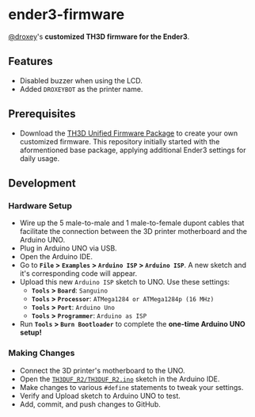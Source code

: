 # ender3-firmware

[@droxey](https://github.com/droxey)'s **customized TH3D firmware for the Ender3**.

## Features

* Disabled buzzer when using the LCD.
* Added `DROXEYBOT` as the printer name.

## Prerequisites

* Download the [TH3D Unified Firmware Package](https://www.th3dstudio.com/knowledge-base/th3d-unified-firmware/) to create your own customized firmware. This repository initially started with the aformentioned base package, applying additional Ender3 settings for daily usage.

## Development

### Hardware Setup

* Wire up the 5 male-to-male and 1 male-to-female dupont cables that facilitate the connection between the 3D printer motherboard and the Arduino UNO.
* Plug in Arduino UNO via USB.
* Open the Arduino IDE.
* Go to **`File` > `Examples` > `Arduino ISP` > `Arduino ISP`**. A new sketch and it's corresponding code will appear.
* Upload this new `Arduino ISP` sketch to UNO. Use these settings:
  * **`Tools` > `Board`**: `Sanguino`
  * **`Tools` > `Processor`**: `ATMega1284 or ATMega1284p (16 MHz)`
  * **`Tools` > `Port`**: `Arduino Uno`
  * **`Tools` > `Programmer`**: `Arduino as ISP`
* Run **`Tools` > `Burn Bootloader`** to complete the **one-time Arduino UNO setup!**

### Making Changes

* Connect the 3D printer's motherboard to the UNO.
* Open the [`TH3DUF_R2/TH3DUF_R2.ino`](TH3DUF_R2/TH3DUF_R2.ino) sketch in the Arduino IDE.
* Make changes to various `#define` statements to tweak your settings.
* Verify and Upload sketch to Arduino UNO to test.
* Add, commit, and push changes to GitHub.


